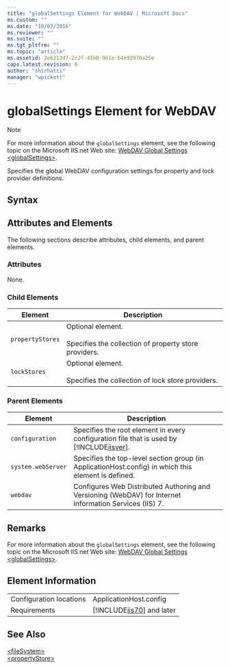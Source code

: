 ```yaml
---
title: "globalSettings Element for WebDAV | Microsoft Docs"
ms.custom: ""
ms.date: "10/07/2016"
ms.reviewer: ""
ms.suite: ""
ms.tgt_pltfrm: ""
ms.topic: "article"
ms.assetid: 2e6213d7-2c2f-45b0-961e-b4e92970a25e
caps.latest.revision: 6
author: "shirhatti"
manager: "wpickett"
---
```

# globalSettings Element for WebDAV
> [!NOTE]
>  For more information about the `globalSettings` element, see the following topic on the Microsoft IIS.net Web site: [WebDAV Global Settings \<globalSettings>](http://www.iis.net/ConfigReference/system.webServer/webdav/globalSettings).  
  
 Specifies the global WebDAV configuration settings for property and lock provider definitions.  
  
## Syntax  
  
## Attributes and Elements  
 The following sections describe attributes, child elements, and parent elements.  
  
### Attributes  
 None.  
  
### Child Elements  
  
|Element|Description|  
|-------------|-----------------|  
|`propertyStores`|Optional element.<br /><br /> Specifies the collection of property store providers.|  
|`lockStores`|Optional element.<br /><br /> Specifies the collection of lock store providers.|  
  
### Parent Elements  
  
|Element|Description|  
|-------------|-----------------|  
|`configuration`|Specifies the root element in every configuration file that is used by [!INCLUDE[iisver](../../reference/admin/includes/iisver-md.md)].|  
|`system.webServer`|Specifies the top-level section group (in ApplicationHost.config) in which this element is defined.|  
|`webdav`|Configures Web Distributed Authoring and Versioning (WebDAV) for Internet Information Services (IIS) 7.|  
  
## Remarks  
 For more information about the `globalSettings` element, see the following topic on the Microsoft IIS.net Web site: [WebDAV Global Settings \<globalSettings>](http://www.iis.net/ConfigReference/system.webServer/webdav/globalSettings).  
  
## Element Information  
  
|||  
|-|-|  
|Configuration locations|ApplicationHost.config|  
|Requirements|[!INCLUDE[iis70](../../reference/admin/includes/iis70-md.md)] and later|  
  
## See Also  
 [\<fileSystem>](../../reference/admin/filesystem-element-for-authoring-for-webdav.md)   
 [\<propertyStore>](../../reference/admin/propertystore-element-for-globalsettings-for-webdav.md)